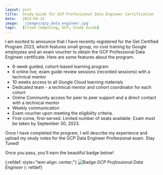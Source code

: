 ```yaml
---
layout: post
title:  Study Guide for GCP Professional Data Engineer Certification
date:   2023-04-15
image:  '/images/gcp_data_engineer.jpg'
tags:   [Cloud Computing, GCP, Study Guide]
---
```


I am excited to announce that I have recently registered for the Get Certified Program 2023, which features small group, no cost training by Google employees and an exam voucher to obtain the GCP Professional Data Engineer certificate. Here are some features about the program. 

- 8-week guided, cohort-based learning program
- 6 online live, exam guide review sessions (recorded sessions)
with a technical mentor
- 10 weeks access to all Google Cloud learning materials
- Dedicated team - a technical mentor and cohort coordinator
for each cohort
- Online Community access for peer to peer support and a
direct contact with a technical mentor
- Weekly communication
- Exam voucher upon meeting the eligibility criteria.
- First-come, first-served. Limited number of seats available. Exam must be taken by September 30, 2023.

Once I have completed the program, I will describe my experience and upload my study notes for the GCP Data Engineer Professional exam. Stay Tuned!

Once you pass, you'll earn the beautiful badge below! 

{:refdef: style="text-align: center;"}
![Badge]({{site.baseurl}}/images/cloud-certification_badge-data-engineer.jpg)
*GCP Professional Data Engineer*
{: refdef}